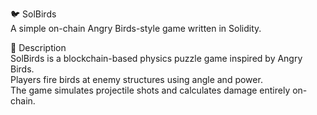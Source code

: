 🐦 SolBirds              
A simple on-chain Angry Birds-style game written in Solidity.        
            
🎯 Description        
SolBirds is a blockchain-based physics puzzle game inspired by Angry Birds.           
Players fire birds at enemy structures using angle and power.                
The game simulates projectile shots and calculates damage entirely on-chain.              
    
